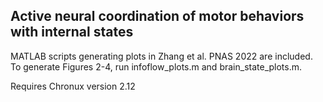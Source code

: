 ## Active neural coordination of motor behaviors with internal states ##

MATLAB scripts generating plots in Zhang et al. PNAS 2022 are included.
To generate Figures 2-4, run infoflow_plots.m and brain_state_plots.m.

Requires Chronux version 2.12
